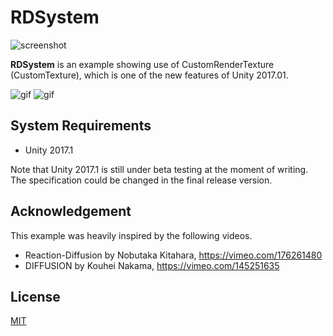 RDSystem
========

![screenshot](http://i.imgur.com/TSQyxMAl.png)

**RDSystem** is an example showing use of CustomRenderTexture (CustomTexture),
which is one of the new features of Unity 2017.01.

![gif](http://i.imgur.com/pGdCErA.gif)
![gif](http://i.imgur.com/Ai3wB8l.gif)

System Requirements
-------------------

- Unity 2017.1

Note that Unity 2017.1 is still under beta testing at the moment of writing.
The specification could be changed in the final release version.

Acknowledgement
---------------

This example was heavily inspired by the following videos.

- Reaction-Diffusion by Nobutaka Kitahara, https://vimeo.com/176261480
- DIFFUSION by Kouhei Nakama, https://vimeo.com/145251635

License
-------

[MIT](LICENSE.md)
